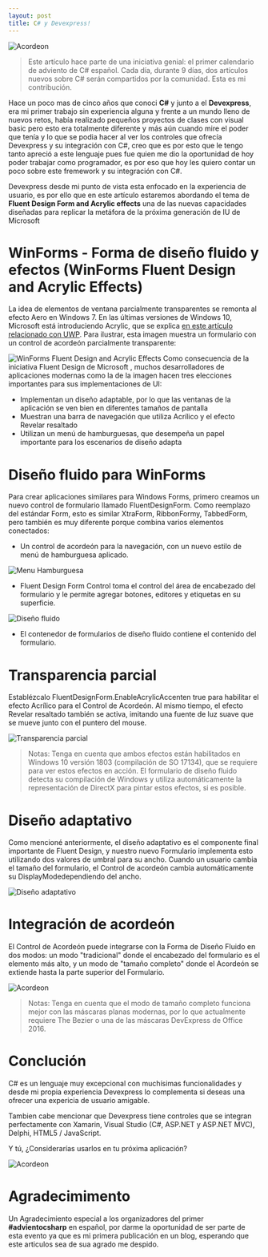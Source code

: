 ```yaml
---
layout: post
title: C# y Devexpress!
---
```

![Acordeon](..\\images\\Blog\\banner.png)

> Este artículo hace parte de una iniciativa genial: el primer calendario de adviento de C# español. Cada día, durante 9 días, dos artículos nuevos sobre C# serán compartidos por la comunidad. Esta es mi contribución.

Hace un poco mas de cinco años que conoci **C#** y junto a el **Devexpress**, era mi primer trabajo sin experiencia alguna y frente a un mundo lleno de nuevos retos, había realizado pequeños proyectos de clases con visual basic pero esto era totalmente diferente y más aún cuando mire el poder que tenía y lo que se podia hacer al ver los controles que ofrecía Devexpress y su integración con C#, creo que es por esto que le tengo tanto apreció a este lenguaje pues fue quien me dio la oportunidad de hoy poder trabajar como programador, es por eso que hoy les quiero contar un poco sobre este fremework y su integración con C#.

Devexpress desde mi punto de vista esta enfocado en la experiencia de usuario, es por ello que en este artículo estaremos abordando el tema de **Fluent Design Form and Acrylic effects** una de las nuevas capacidades diseñadas para replicar la metáfora de la próxima generación de IU de Microsoft

# WinForms - Forma de diseño fluido y efectos (WinForms Fluent Design and Acrylic Effects)

La idea de elementos de ventana parcialmente transparentes se remonta al efecto Aero en Windows 7. En las últimas versiones de Windows 10, Microsoft está introduciendo Acrylic, que se explica [en este artículo relacionado con UWP](https://docs.microsoft.com/en-us/windows/uwp/design/style/acrylic). Para ilustrar, esta imagen muestra un formulario con un control de acordeón parcialmente transparente:

![WinForms Fluent Design and Acrylic Effects](..\\images\\Blog\\winforms-fluent-form.png)
Como consecuencia de la iniciativa Fluent Design de Microsoft , muchos desarrolladores de aplicaciones modernas como la de la imagen hacen tres elecciones importantes para sus implementaciones de UI:

* Implementan un diseño adaptable, por lo que las ventanas de la aplicación se ven bien en diferentes tamaños de pantalla
* Muestran una barra de navegación que utiliza Acrílico y el efecto Revelar resaltado
* Utilizan un menú de hamburguesas, que desempeña un papel importante para los escenarios de diseño adapta

# Diseño fluido para WinForms

Para crear aplicaciones similares para Windows Forms, primero creamos un nuevo control de formulario llamado FluentDesignForm. Como reemplazo del estándar Form, esto es similar XtraForm, RibbonFormy, TabbedForm, pero también es muy diferente porque combina varios elementos conectados:

* Un control de acordeón para la navegación, con un nuevo estilo de menú de hamburguesa aplicado.
  
![Menu Hamburguesa](..\\images\\Blog\\Menu.png)

* Fluent Design Form Control toma el control del área de encabezado del formulario y le permite agregar botones, editores y etiquetas en su superficie.

![Diseño fluido](..\\images\\Blog\\elements.png)

* El contenedor de formularios de diseño fluido contiene el contenido del formulario.

# Transparencia parcial

Establézcalo FluentDesignForm.EnableAcrylicAccenten true para habilitar el efecto Acrílico para el Control de Acordeón. Al mismo tiempo, el efecto Revelar resaltado también se activa, imitando una fuente de luz suave que se mueve junto con el puntero del mouse.

![Transparencia parcial](..\\images\\Blog\\transparencia.gif)
   > Notas: Tenga en cuenta que ambos efectos están habilitados en Windows 10 versión 1803 (compilación de SO 17134), que se requiere para ver estos efectos en acción. El formulario de diseño fluido detecta su compilación de Windows y utiliza automáticamente la representación de DirectX para pintar estos efectos, si es posible.

# Diseño adaptativo

Como mencioné anteriormente, el diseño adaptativo es el componente final importante de Fluent Design, y nuestro nuevo Formulario implementa esto utilizando dos valores de umbral para su ancho. Cuando un usuario cambia el tamaño del formulario, el Control de acordeón cambia automáticamente su DisplayModedependiendo del ancho.

![Diseño adaptativo](..\\images\\Blog\\resize.gif)

# Integración de acordeón

El Control de Acordeón puede integrarse con la Forma de Diseño Fluido en dos modos: un modo "tradicional" donde el encabezado del formulario es el elemento más alto, y un modo de "tamaño completo" donde el Acordeón se extiende hasta la parte superior del Formulario.

![Acordeon](..\\images\\Blog\\acordeon.png)
   > Notas: Tenga en cuenta que el modo de tamaño completo funciona mejor con las máscaras planas modernas, por lo que actualmente requiere The Bezier o una de las máscaras DevExpress de Office 2016.

# Conclución

C# es un lenguaje muy excepcional con muchísimas funcionalidades y desde mi propia experiencia Devexpress lo complementa si deseas una ofrecer una expericia de usuario amigable.

Tambien cabe mencionar que Devexpress tiene controles que se integran perfectamente con Xamarin, Visual Studio (C#, ASP.NET y ASP.NET MVC), Delphi, HTML5 / JavaScript.

Y tú, ¿Considerarías usarlos en tu próxima aplicación?

![Acordeon](..\\images\\Blog\\images.jpg)

# Agradecimimento

Un Agradecimiento especial a los organizadores del primer **#advientocsharp** en español, por darme la oportunidad de ser parte de esta evento ya que es mi primera publicación en un blog, esperando que este articulos sea de sua agrado me despido.  
